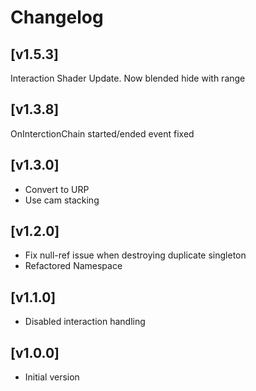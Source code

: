 # Changelog

## [v1.5.3]
Interaction Shader Update. Now blended hide with range

## [v1.3.8]
OnInterctionChain started/ended event fixed
## [v1.3.0]
- Convert to URP
- Use cam stacking 
## [v1.2.0] 
- Fix null-ref issue when destroying duplicate singleton
- Refactored Namespace

## [v1.1.0] 
- Disabled interaction handling

## [v1.0.0] 
- Initial version





